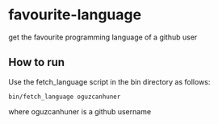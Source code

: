 favourite-language
==================

get the favourite programming language of a github user

## How to run ##

Use the fetch_language script in the bin directory as follows:

`bin/fetch_language oguzcanhuner`

where oguzcanhuner is a github username
